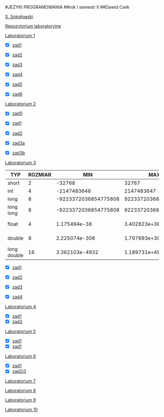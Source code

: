 #JEZYKI PROGRAMOWANIA
##rok I semestr II
##Dawid Cwik

[S. Sokołowski](https://inf.ug.edu.pl/~stefan/Dydaktyka/JezProg/)

[Repozytorium laboratoryjne](https://github.com/dcwik96/labc.git)


[Laboratorium 1](https://inf.ug.edu.pl/~stefan/Dydaktyka/JezProg/Slajdy/Labs01/)

 * [x] [zad1](lab01/zad01.c)
 * [x] [zad2](lab01/zad02.c)
 * [x] [zad3](lab01/zad03.c)
 * [x] [zad4](lab01/zad04.c)
 * [x] [zad5](lab01/zad05.c)
 * [x] [zad6](lab01/zad06.c)


[Laboratorium 2](https://inf.ug.edu.pl/~stefan/Dydaktyka/JezProg/Slajdy/Labs02/)

* [x] [zad0](lab02/zad0.c)
* [x] [zad1](lab02/zad01.c)
* [x] [zad2](lab02/zad02.c)
* [x] [zad3a](lab02/zad03a.c)
* [x] [zad3b](lab02/zad03b.c)


[Laboratorium 3](https://inf.ug.edu.pl/~stefan/Dydaktyka/JezProg/Slajdy/Labs03/)

|TYP        |  ROZMIAR|                  MIN|                  MAX|         ZIARNO|  PRECYZJA|
|-----------|---------|---------------------|---------------------|---------------|----------|
|short      |        2|               -32768|                32767|               |          |
|int        |        4|          -2147483648|           2147483647|               |          |
|long       |        8| -9223372036854775808|  9223372036854775807|               |          |
|long long  |        8| -9223372036854775808|  9223372036854775807|               |          |
|float      |        4|         1.175494e-38|         3.402823e+38|   1.192093e-07|       6  |
|double     |        8|        2.225074e-308|        1.797693e+308|   2.220446e-16|      15  |
|long double|       16|       3.362103e-4932|       1.189731e+4932|   1.084202e-19|      18  |

  * [x] [zad1](lab03/zad01.c)
  * [x] [zad2](lab03/zad02.c)
  * [x] [zad3](lab03/zad03.c)
  * [x] [zad4](lab03/zad04.c)


[Laboratorium 4](https://inf.ug.edu.pl/~stefan/Dydaktyka/JezProg/Slajdy/Labs04/)

  * [x] [zad1](lab04/zad1.c)
  * [x] [zad2](lab04/zad2.c)

[Laboratorium 5](https://inf.ug.edu.pl/~stefan/Dydaktyka/JezProg/Slajdy/Labs05/)

  * [x] [zad1](lab05/zad1.c)
  * [x] [zad1](lab05/zad2.c)

[Laboratorium 6](https://inf.ug.edu.pl/~stefan/Dydaktyka/JezProg/Slajdy/Labs06/)

  * [x] [zad1](lab06/zad01.c)
  * [x] [zad2i3](lab06/glowny.c)

[Laboratorium 7](https://inf.ug.edu.pl/~stefan/Dydaktyka/JezProg/Slajdy/Labs07/)


[Laboratorium 8](https://inf.ug.edu.pl/~stefan/Dydaktyka/JezProg/Slajdy/Labs08/)

[Laboratorium 9](https://inf.ug.edu.pl/~stefan/Dydaktyka/JezProg/Slajdy/Labs09/)

[Laboratorium 10](https://inf.ug.edu.pl/~stefan/Dydaktyka/JezProg/Slajdy/Labs10/)

